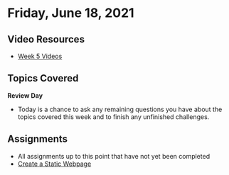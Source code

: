 # Friday, June 18, 2021

## Video Resources
- [Week 5 Videos](https://www.youtube.com/watch?v=V2nozKafd5w&list=PLu0CiQ7bzwERdY3DZWm2QK2dodaqV6bvG)

## Topics Covered
**Review Day**
  - Today is a chance to ask any remaining questions you have about the topics covered this week and to finish any unfinished challenges.

## Assignments
- All assignments up to this point that have not yet been completed
- [Create a Static Webpage](https://github.com/oscarplatoon/static-webpage)



